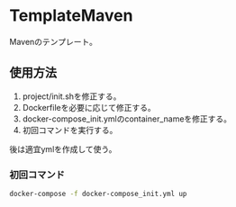 # TemplateMaven
Mavenのテンプレート。

## 使用方法

1. project/init.shを修正する。
2. Dockerfileを必要に応じて修正する。
3. docker-compose_init.ymlのcontainer_nameを修正する。
4. 初回コマンドを実行する。

後は適宜ymlを作成して使う。

### 初回コマンド

``` sh
docker-compose -f docker-compose_init.yml up
```
